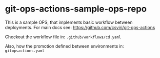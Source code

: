 # git-ops-actions-sample-ops-repo

This is a sample OPS, that implements basic workflow between deployments. For main docs see: https://github.com/csviri/git-ops-actions

Checkout the workflow file in: `.github/workflows/cd.yaml`

Also, how the promotion  defined between environments in: `gitopsactions.yaml`



